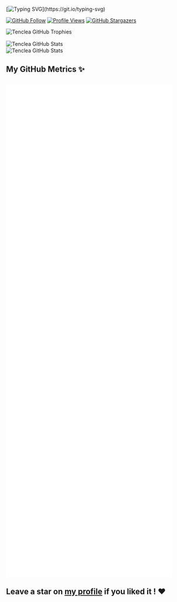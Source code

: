 [![Typing SVG](https://readme-typing-svg.herokuapp.com?width=500&color=FFFFFF&lines=Hi+there+!+%3AD;I'm+Tenclea;Welcome+to+my+profile+!;I'm+a+tech+enthusiast+from+France;and+I+love+learning+new+things+!;Enjoy+!)](https://git.io/typing-svg)

<!-- Badges -->
[![GitHub Follow](https://img.shields.io/github/followers/Tenclea?color=blue&label=GitHub%20Followers&logo=github&logoColor=black)](https://github.com/Tenclea?tab=followers)
[![Profile Views](https://komarev.com/ghpvc/?username=tenclea)](https://github.com/Tenclea)
[![GitHub Stargazers](https://img.shields.io/github/stars/tenclea)](https://github.com/Tenclea)

<!-- Trophies -->
<img alt="Tenclea GitHub Trophies" src="https://github-profile-trophy.vercel.app/?username=Tenclea&rank=-SECRET,-C&row=1&margin-w=10&theme=discord&no-frame=true">

<!-- Stats -->
<p>
<img align="center" alt="Tenclea GitHub Stats" src="https://github-readme-stats-sakujes.vercel.app/api?username=Tenclea&include_all_commits=true&show_icons=true&hide_border=true&hide_title=false&count_private=true&theme=dark&hide=prs,contribs">
<br/>
<img align="center" alt="Tenclea GitHub Stats" src="https://github-readme-streak-stats.herokuapp.com/?user=Tenclea&theme=dark&hide_border=true">
</p>

<!-- Metrics -->
<h2> My GitHub Metrics ✨ <h2/>
<img src="assets/github-metrics.svg" alt="Metrics" width="90%">


Leave a star on [my profile](https://github.com/Tenclea/Tenclea) if you liked it ! ❤
